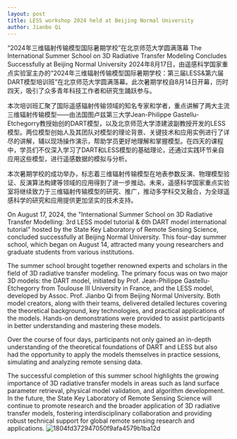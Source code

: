 ```yaml
---
layout: post
title: LESS workshop 2024 held at Beijing Normal University
author: Jianbo Qi
---
```


“2024年三维辐射传输模型国际暑期学校”在北京师范大学圆满落幕
The International Summer School on 3D Radiative Transfer Modeling Concludes Successfully at Beijing Normal University
2024年8月17日，由遥感科学国家重点实验室主办的“2024年三维辐射传输模型国际暑期学校：第三届LESS&第六届DART模型培训班”在北京师范大学圆满落幕。此次暑期学校自8月14日开幕，历时四天，吸引了众多青年科技工作者和研究生踊跃参与。

本次培训班汇聚了国际遥感辐射传输领域的知名专家和学者，重点讲解了两大主流三维辐射传输模型——由法国图卢兹第三大学Jean-Philippe Gastellu-Etchegorry教授始创的DART模型，以及北京师范大学漆建波副教授开发的LESS模型。两位模型创始人及其团队对模型的理论背景、关键技术和应用实例进行了详尽的讲解，辅以现场操作演示，帮助学员更好地理解和掌握模型。在四天的课程中，学员们不仅深入学习了DART和LESS模型的基础理论，还通过实践环节亲自应用这些模型，进行遥感数据的模拟与分析。

本次暑期学校的成功举办，标志着三维辐射传输模型在地表参数反演、物理模型验证、反演算法构建等领域的应用得到了进一步推动。未来，遥感科学国家重点实验室将继续致力于三维辐射传输模型的研究、推广，推动多学科交叉融合，为全球遥感科学的研究和应用提供更加坚实的技术支持。

On August 17, 2024, the "International Summer School on 3D Radiative Transfer Modelling: 3rd LESS model tutorial & 6th DART model international tutorial" hosted by the State Key Laboratory of Remote Sensing Science, concluded successfully at Beijing Normal University. This four-day summer school, which began on August 14, attracted many young researchers and graduate students from various institutions.

The summer school brought together renowned experts and scholars in the field of 3D radiative transfer modeling. The primary focus was on two major 3D models: the DART model, initiated by Prof. Jean-Philippe Gastellu-Etchegorry from Toulouse III University in France, and the LESS model, developed by Assoc. Prof. Jianbo Qi from Beijing Normal University. Both model creators, along with their teams, delivered detailed lectures covering the theoretical background, key technologies, and practical applications of the models. Hands-on demonstrations were provided to assist participants in better understanding and mastering these models.

Over the course of four days, participants not only gained an in-depth understanding of the theoretical foundations of DART and LESS but also had the opportunity to apply the models themselves in practice sessions, simulating and analyzing remote sensing data.

The successful completion of this summer school highlights the growing importance of 3D radiative transfer models in areas such as land surface parameter retrieval, physical model validation, and algorithm development. In the future, the State Key Laboratory of Remote Sensing Science will continue to promote research and the broader application of 3D radiative transfer models, fostering interdisciplinary collaboration and providing robust technical support for global remote sensing research and applications.
![1804fd372947050f9afa4579b1ba12d](https://github.com/user-attachments/assets/b9897e7a-971c-4b37-84ca-f3964bd49227)
